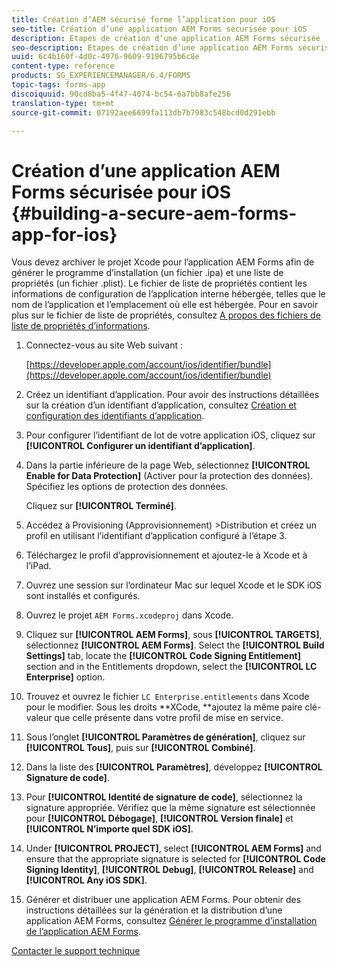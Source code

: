 ```yaml
---
title: Création d’AEM sécurisé forme l’application pour iOS
seo-title: Création d’une application AEM Forms sécurisée pour iOS
description: Etapes de création d’une application AEM Forms sécurisée
seo-description: Etapes de création d’une application AEM Forms sécurisée
uuid: 6c4b160f-4d0c-4976-9609-9196795b6c8e
content-type: reference
products: SG_EXPERIENCEMANAGER/6.4/FORMS
topic-tags: forms-app
discoiquuid: 90cd8ba5-4f47-4074-bc54-6a7bb8afe256
translation-type: tm+mt
source-git-commit: 07192aee6699fa113db7b7983c548bcd0d291ebb

---
```



# Création d’une application AEM Forms sécurisée pour iOS {#building-a-secure-aem-forms-app-for-ios}

Vous devez archiver le projet Xcode pour l’application AEM Forms afin de générer le programme d’installation (un fichier .ipa) et une liste de propriétés (un fichier .plist). Le fichier de liste de propriétés contient les informations de configuration de l’application interne hébergée, telles que le nom de l’application et l’emplacement où elle est hébergée. Pour en savoir plus sur le fichier de liste de propriétés, consultez [A propos des fichiers de liste de propriétés d’informations](https://developer.apple.com/library/ios/#documentation/general/Reference/InfoPlistKeyReference/Articles/AboutInformationPropertyListFiles.html).

1. Connectez-vous au site Web suivant :

   [https://developer.apple.com/account/ios/identifier/bundle](https://developer.apple.com/account/ios/identifier/bundle)

1. Créez un identifiant d’application. Pour avoir des instructions détaillées sur la création d’un identifiant d’application, consultez [Création et configuration des identifiants d’application](https://developer.apple.com/library/ios/documentation/IDEs/Conceptual/AppDistributionGuide/MaintainingProfiles/MaintainingProfiles.html).
1. Pour configurer l’identifiant de lot de votre application iOS, cliquez sur **[!UICONTROL Configurer un identifiant d’application]**.
1. Dans la partie inférieure de la page Web, sélectionnez **[!UICONTROL Enable for Data Protection]** (Activer pour la protection des données). Spécifiez les options de protection des données.

   Cliquez sur **[!UICONTROL Terminé]**.

1. Accédez à Provisioning (Approvisionnement) >Distribution et créez un profil en utilisant l’identifiant d’application configuré à l’étape 3.
1. Téléchargez le profil d’approvisionnement et ajoutez-le à Xcode et à l’iPad.
1. Ouvrez une session sur l’ordinateur Mac sur lequel Xcode et le SDK iOS sont installés et configurés.
1. Ouvrez le projet `AEM Forms.xcodeproj` dans Xcode.
1. Cliquez sur **[!UICONTROL AEM Forms]**, sous **[!UICONTROL TARGETS]**, sélectionnez **[!UICONTROL AEM Forms]**. Select the **[!UICONTROL Build Settings]** tab, locate the **[!UICONTROL Code Signing Entitlement]** section and in the Entitlements dropdown, select the **[!UICONTROL LC Enterprise]** option.
1. Trouvez et ouvrez le fichier `LC Enterprise.entitlements` dans Xcode pour le modifier. Sous les droits **XCode, **ajoutez la même paire clé-valeur que celle présente dans votre profil de mise en service.
1. Sous l’onglet **[!UICONTROL Paramètres de génération]**, cliquez sur **[!UICONTROL Tous]**, puis sur **[!UICONTROL Combiné]**.
1. Dans la liste des **[!UICONTROL Paramètres]**, développez **[!UICONTROL Signature de code]**. 
1. Pour **[!UICONTROL Identité de signature de code]**, sélectionnez la signature appropriée. Vérifiez que la même signature est sélectionnée pour **[!UICONTROL Débogage]**, **[!UICONTROL Version finale]** et **[!UICONTROL N’importe quel SDK iOS]**.
1. Under **[!UICONTROL PROJECT]**, select **[!UICONTROL AEM Forms]** and ensure that the appropriate signature is selected for **[!UICONTROL Code Signing Identity]**, **[!UICONTROL Debug]**, **[!UICONTROL Release]** and **[!UICONTROL Any iOS SDK]**.
1. Générer et distribuer une application AEM Forms. Pour obtenir des instructions détaillées sur la génération et la distribution d’une application AEM Forms, consultez [Générer le programme d’installation de l’application AEM Forms](/help/forms/using/setup-xcode-project-build-installer.md#main-pars-text-12).

[Contacter le support technique](https://www.adobe.com/account/sign-in.supportportal.html)
